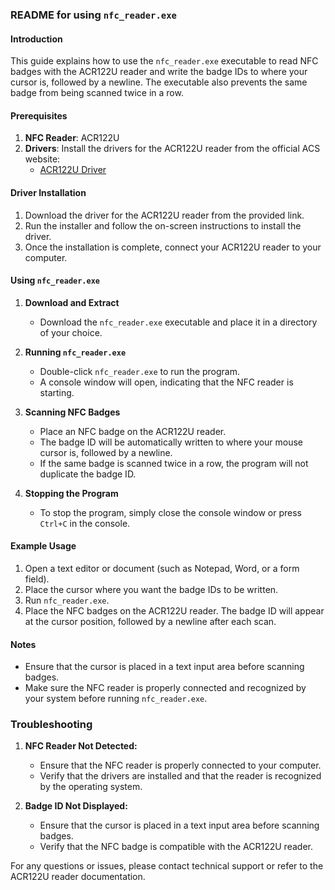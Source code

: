 ### README for using `nfc_reader.exe`

#### Introduction
This guide explains how to use the `nfc_reader.exe` executable to read NFC badges with the ACR122U reader and write the badge IDs to where your cursor is, followed by a newline. The executable also prevents the same badge from being scanned twice in a row.

#### Prerequisites

1. **NFC Reader**: ACR122U
2. **Drivers**: Install the drivers for the ACR122U reader from the official ACS website:
   - [ACR122U Driver](https://www.acs.com.hk/en/driver/3/acr122u-usb-nfc-reader/)

#### Driver Installation

1. Download the driver for the ACR122U reader from the provided link.
2. Run the installer and follow the on-screen instructions to install the driver.
3. Once the installation is complete, connect your ACR122U reader to your computer.

#### Using `nfc_reader.exe`

1. **Download and Extract**
   - Download the `nfc_reader.exe` executable and place it in a directory of your choice.

2. **Running `nfc_reader.exe`**
   - Double-click `nfc_reader.exe` to run the program.
   - A console window will open, indicating that the NFC reader is starting.

3. **Scanning NFC Badges**
   - Place an NFC badge on the ACR122U reader.
   - The badge ID will be automatically written to where your mouse cursor is, followed by a newline.
   - If the same badge is scanned twice in a row, the program will not duplicate the badge ID.

4. **Stopping the Program**
   - To stop the program, simply close the console window or press `Ctrl+C` in the console.

#### Example Usage

1. Open a text editor or document (such as Notepad, Word, or a form field).
2. Place the cursor where you want the badge IDs to be written.
3. Run `nfc_reader.exe`.
4. Place the NFC badges on the ACR122U reader. The badge ID will appear at the cursor position, followed by a newline after each scan.

#### Notes

- Ensure that the cursor is placed in a text input area before scanning badges.
- Make sure the NFC reader is properly connected and recognized by your system before running `nfc_reader.exe`.

### Troubleshooting

1. **NFC Reader Not Detected:**
   - Ensure that the NFC reader is properly connected to your computer.
   - Verify that the drivers are installed and that the reader is recognized by the operating system.

2. **Badge ID Not Displayed:**
   - Ensure that the cursor is placed in a text input area before scanning badges.
   - Verify that the NFC badge is compatible with the ACR122U reader.

For any questions or issues, please contact technical support or refer to the ACR122U reader documentation.